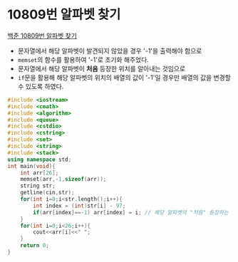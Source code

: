 # 10809번 알파벳 찾기

[백준 10809번 알파벳 찾기](https://www.acmicpc.net/problem/10809)

- 문자열에서 해당 알파벳이 발견되지 않았을 경우 '-1'을 출력해야 함으로 
- `memset`의 함수를 활용하여 '-1'로 초기화 해주었다.
- 문자열에서 해당 알파벳이 **처음** 등장한 위치를 알아내는 것임으로 
- `if`문을 활용해 해당 알파벳의 위치의 배열의 값이 '-1'일 경우만 배열의 값을 변경할 수 있도록 하였다.

```c++
#include <iostream>
#include <cmath>
#include <algorithm>
#include <queue>
#include <cstdio>
#include <cstring>
#include <set>
#include <string>
#include <stack>
using namespace std; 
int main(void){
	int arr[26];
	memset(arr,-1,sizeof(arr));
	string str;
	getline(cin,str);
	for(int i=0;i<str.length();i++){
		int index = (int)str[i] - 97;
		if(arr[index]==-1) arr[index] = i; // 해당 알파벳의 "처음" 등장하는 위치를 구해야 함으로 if문을 통해 배열의 값이 초기화된 -1의 값을 가질 때에만 값을 입력해준다. 
	}
	for(int i=0;i<26;i++){
		cout<<arr[i]<<" ";
	}
	return 0;
}
```

